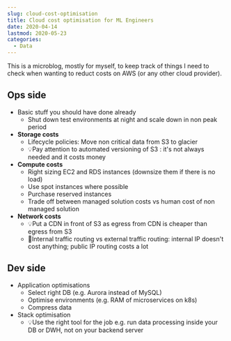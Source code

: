 ```yaml
---
slug: cloud-cost-optimisation
title: Cloud cost optimisation for ML Engineers
date: 2020-04-14
lastmod: 2020-05-23
categories:
  - Data
---
```


This is a microblog, mostly for myself, to keep track of things I need to check when wanting to reduct costs
on AWS (or any other cloud provider).

## Ops side

- Basic stuff you should have done already
  - Shut down test environments at night and scale down in non peak period
- **Storage costs**
  - Lifecycle policies: Move non critical data from S3 to glacier
  - 💡Pay attention to automated versioning of S3 : it's not always needed and it costs money
- **Compute costs**
  - Right sizing EC2 and RDS instances (downsize them if there is no load)
  - Use spot instances where possible
  - Purchase reserved instances
  - Trade off between managed solution costs vs human cost of non managed solution
- **Network costs**
  - 💡Put a CDN in front of S3 as egress from CDN is cheaper than egress from S3
  - 🚨Internal traffic routing vs external traffic routing: internal IP doesn't cost anything;
    public IP routing costs a lot

## Dev side

- Application optimisations
  - Select right DB (e.g. Aurora instead of MySQL)
  - Optimise environments (e.g. RAM of microservices on k8s)
  - Compress data
- Stack optimisation
  - 💡Use the right tool for the job
    e.g. run data processing inside your DB or DWH, not on your backend server
